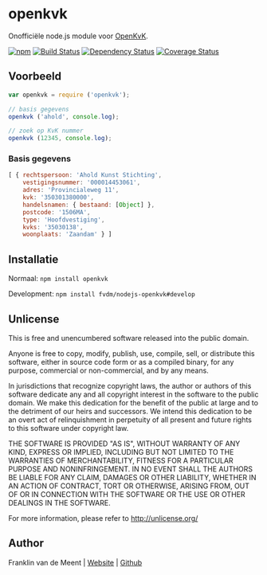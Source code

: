 openkvk
=======

Onofficiële node.js module voor [OpenKvK](http://openkvk.nl/).

[![npm](https://img.shields.io/npm/v/openkvk.svg?maxAge=3600)](https://github.com/fvdm/nodejs-openkvk/blob/master/CHANGELOG.md)
[![Build Status](https://travis-ci.org/fvdm/nodejs-openkvk.svg?branch=master)](https://travis-ci.org/fvdm/nodejs-openkvk)
[![Dependency Status](https://gemnasium.com/badges/github.com/fvdm/nodejs-openkvk.svg)](https://gemnasium.com/github.com/fvdm/nodejs-openkvk#runtime-dependencies)
[![Coverage Status](https://coveralls.io/repos/github/fvdm/nodejs-openkvk/badge.svg?branch=master)](https://coveralls.io/github/fvdm/nodejs-openkvk?branch=master)


Voorbeeld
---------

```js
var openkvk = require ('openkvk');

// basis gegevens
openkvk ('ahold', console.log);

// zoek op KvK nummer
openkvk (12345, console.log);
```


### Basis gegevens

```js
[ { rechtspersoon: 'Ahold Kunst Stichting',
    vestigingsnummer: '000014453061',
    adres: 'Provincialeweg 11',
    kvk: '350301380000',
    handelsnamen: { bestaand: [Object] },
    postcode: '1506MA',
    type: 'Hoofdvestiging',
    kvks: '35030138',
    woonplaats: 'Zaandam' } ]
```


Installatie
-----------

Normaal: `npm install openkvk`

Development: `npm install fvdm/nodejs-openkvk#develop`


Unlicense
---------

This is free and unencumbered software released into the public domain.

Anyone is free to copy, modify, publish, use, compile, sell, or
distribute this software, either in source code form or as a compiled
binary, for any purpose, commercial or non-commercial, and by any
means.

In jurisdictions that recognize copyright laws, the author or authors
of this software dedicate any and all copyright interest in the
software to the public domain. We make this dedication for the benefit
of the public at large and to the detriment of our heirs and
successors. We intend this dedication to be an overt act of
relinquishment in perpetuity of all present and future rights to this
software under copyright law.

THE SOFTWARE IS PROVIDED "AS IS", WITHOUT WARRANTY OF ANY KIND,
EXPRESS OR IMPLIED, INCLUDING BUT NOT LIMITED TO THE WARRANTIES OF
MERCHANTABILITY, FITNESS FOR A PARTICULAR PURPOSE AND NONINFRINGEMENT.
IN NO EVENT SHALL THE AUTHORS BE LIABLE FOR ANY CLAIM, DAMAGES OR
OTHER LIABILITY, WHETHER IN AN ACTION OF CONTRACT, TORT OR OTHERWISE,
ARISING FROM, OUT OF OR IN CONNECTION WITH THE SOFTWARE OR THE USE OR
OTHER DEALINGS IN THE SOFTWARE.

For more information, please refer to <http://unlicense.org/>


Author
------

Franklin van de Meent
| [Website](https://frankl.in)
| [Github](https://github.com/fvdm)
